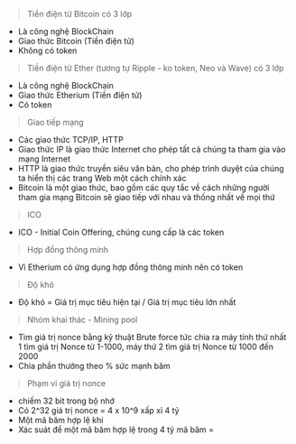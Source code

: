 > Tiền điện tử Bitcoin có 3 lớp
- Là công nghệ BlockChain
- Giao thức Bitcoin (Tiền điện tử)
- Không có token

> Tiền điện tử Ether (tương tự Ripple - ko token, Neo và Wave) có 3 lớp
- Là công nghệ BlockChain
- Giao thức Etherium (Tiền điện tử)
- Có token

> Giao tiếp mạng 
- Các giao thức TCP/IP, HTTP
- Giao thức IP là giao thức Internet cho phép tất cả chúng ta tham gia vào mạng Internet
- HTTP là giao thức truyền siêu văn bản, cho phép trình duyệt của chúng ta hiển thị các trang Web một cách chính xác
- Bitcoin là một giao thức, bao gồm các quy tắc về cách những người tham gia mạng Bitcoin sẽ giao tiếp với nhau và thống nhất về mọi thứ

> ICO
- ICO - Initial Coin Offering, chúng cung cấp là các token

> Hợp đồng thông minh
- Vì Etherium có ứng dụng hợp đồng thông minh nên có token

> Độ khó
- Độ khó = Giá trị mục tiêu hiện tại / Giá trị mục tiêu lớn nhất

> Nhóm khai thác - Mining pool
- Tìm giá trị nonce bằng kỹ thuật Brute force tức chia ra máy tính thứ nhất 1 tìm giá trị Nonce từ 1-1000, máy thứ 2 tìm giá trị Nonce từ 1000 đến 2000
- Chia phần thưởng theo % sức mạnh băm 

> Phạm vi giá trị nonce
- chiếm 32 bit trong bộ nhớ 
- Có 2^32 giá trị nonce = 4 x 10^9 xấp xỉ 4 tỷ
- Một mã băm hợp lệ khi 
- Xác suát để một mã băm hợp lệ trong 4 tỷ mã băm = 
